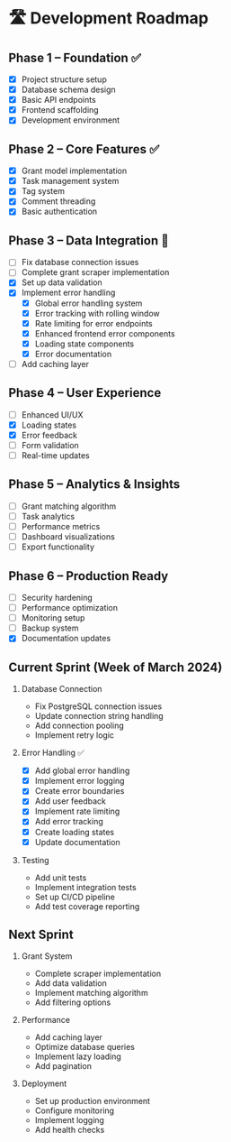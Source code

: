 # 🛣️ Development Roadmap

## Phase 1 – Foundation ✅
- [x] Project structure setup
- [x] Database schema design
- [x] Basic API endpoints
- [x] Frontend scaffolding
- [x] Development environment

## Phase 2 – Core Features ✅
- [x] Grant model implementation
- [x] Task management system
- [x] Tag system
- [x] Comment threading
- [x] Basic authentication

## Phase 3 – Data Integration 🚧
- [ ] Fix database connection issues
- [ ] Complete grant scraper implementation
- [x] Set up data validation
- [x] Implement error handling
  - [x] Global error handling system
  - [x] Error tracking with rolling window
  - [x] Rate limiting for error endpoints
  - [x] Enhanced frontend error components
  - [x] Loading state components
  - [x] Error documentation
- [ ] Add caching layer

## Phase 4 – User Experience
- [ ] Enhanced UI/UX
- [x] Loading states
- [x] Error feedback
- [ ] Form validation
- [ ] Real-time updates

## Phase 5 – Analytics & Insights
- [ ] Grant matching algorithm
- [ ] Task analytics
- [ ] Performance metrics
- [ ] Dashboard visualizations
- [ ] Export functionality

## Phase 6 – Production Ready
- [ ] Security hardening
- [ ] Performance optimization
- [ ] Monitoring setup
- [ ] Backup system
- [x] Documentation updates

## Current Sprint (Week of March 2024)
1. Database Connection
   - Fix PostgreSQL connection issues
   - Update connection string handling
   - Add connection pooling
   - Implement retry logic

2. Error Handling ✅
   - [x] Add global error handling
   - [x] Implement error logging
   - [x] Create error boundaries
   - [x] Add user feedback
   - [x] Implement rate limiting
   - [x] Add error tracking
   - [x] Create loading states
   - [x] Update documentation

3. Testing
   - Add unit tests
   - Implement integration tests
   - Set up CI/CD pipeline
   - Add test coverage reporting

## Next Sprint
1. Grant System
   - Complete scraper implementation
   - Add data validation
   - Implement matching algorithm
   - Add filtering options

2. Performance
   - Add caching layer
   - Optimize database queries
   - Implement lazy loading
   - Add pagination

3. Deployment
   - Set up production environment
   - Configure monitoring
   - Implement logging
   - Add health checks
